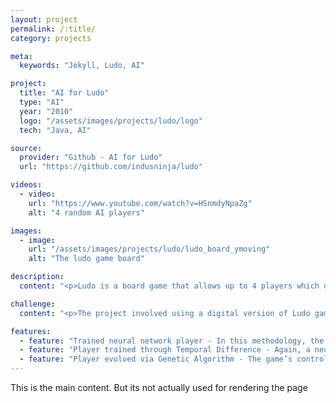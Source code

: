 ```yaml
---
layout: project
permalink: /:title/
category: projects

meta:
  keywords: "Jekyll, Ludo, AI"

project:
  title: "AI for Ludo"
  type: "AI"
  year: "2010"
  logo: "/assets/images/projects/ludo/logo"
  tech: "Java, AI"

source:
  provider: "Github - AI for Ludo"
  url: "https://github.com/indusninja/ludo"

videos:
  - video:
    url: "https://www.youtube.com/watch?v=HSnmdyNpaZg"
    alt: "4 random AI players"

images:
  - image:
    url: "/assets/images/projects/ludo/ludo_board_ymoving"
    alt: "The ludo game board"

description:
  content: "<p>Ludo is a board game that allows up to 4 players which originates from the Indian game Pachisi. Ludo provides an interesting problem from an AI perspective in that while its mostly a min-maxing technique to move one’s pieces in the most optimal manner, the other players’ involvement may sometimes not give ideal results. Then the key question would be - are there techniques better suited than a simple min-max approach? Can a random approach do equally good? Such questions were analyzed during this project where some modern AI techniques were tested for their success rate at playing the game.</p>"

challenge:
  content: "<p>The project involved using a digital version of Ludo game as the testbed. The testbed was provided through the “Modern AI in games” class at IT University of Copenhagen, Denmark and it’s LUDOPlayer class can be overloaded to create a custom player.</p>"

features:
  - feature: "Trained neural network player - In this methodology, the AI player would find the action with the highest desirability value and carry it out. The neural network was pre-trained with certain datasets obtained from how a min-maxing strategy player would play it."
  - feature: "Player trained through Temporal Difference - Again, a neural network would analyze the desirability of any move possible and carry out the one it would think best. However each move’s success/failure would be used to train the network. For example - if the move meant that the player’s piece got to home, then program tells the network to give that kind of output. However, if it lead to the piece being intercepted by another player, then network should not give that result."
  - feature: "Player evolved via Genetic Algorithm - The game’s controlling neural network is put through a genetic algorithm to find the configuration with the best average result history."
---
```

<p>This is the main content. But its not actually used for rendering the page</p>